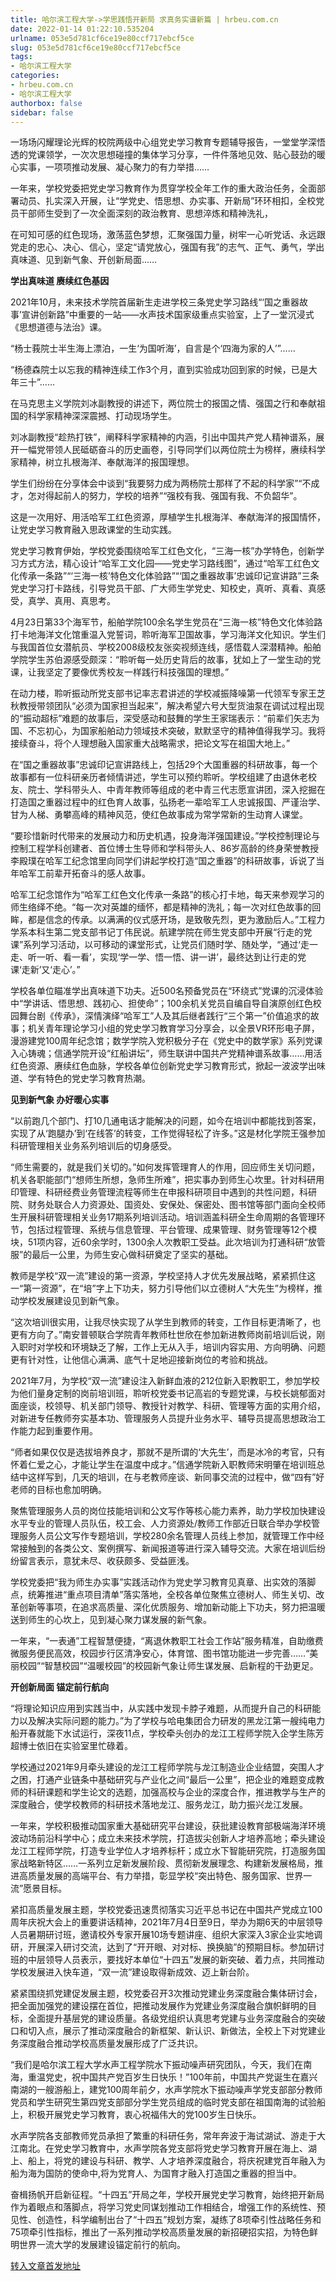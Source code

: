 ```yaml
---
title: 哈尔滨工程大学->学思践悟开新局 求真务实谱新篇 | hrbeu.com.cn
date: 2022-01-14 01:22:10.535204
urlname: 053e5d781cf6ce19e80ccf717ebcf5ce
slug: 053e5d781cf6ce19e80ccf717ebcf5ce
tags: 
- 哈尔滨工程大学
categories:
- hrbeu.com.cn
- 哈尔滨工程大学
authorbox: false
sidebar: false
---
```

一场场闪耀理论光辉的校院两级中心组党史学习教育专题辅导报告，一堂堂学深悟透的党课领学，一次次思想碰撞的集体学习分享，一件件落地见效、贴心鼓劲的暖心实事，一项项推动发展、凝心聚力的有力举措……

一年来，学校党委把党史学习教育作为贯穿学校全年工作的重大政治任务，全面部署动员、扎实深入开展，让“学党史、悟思想、办实事、开新局”环环相扣，全校党员干部师生受到了一次全面深刻的政治教育、思想淬炼和精神洗礼，
<!--more-->
在可知可感的红色现场，激荡蓝色梦想，汇聚强国力量，树牢一心听党话、永远跟党走的忠心、决心、信心，坚定“请党放心，强国有我”的志气、正气、勇气，学出真味道、见到新气象、开创新局面……

**学出真味道 赓续红色基因**

2021年10月，未来技术学院首届新生走进学校三条党史学习路线“‘国之重器故事’宣讲创新路”中重要的一站——水声技术国家级重点实验室，上了一堂沉浸式《思想道德与法治》课。

“杨士莪院士半生海上漂泊，一生‘为国听海’，自言是个‘四海为家的人’”……

“杨德森院士以忘我的精神连续工作3个月，直到实验成功回到家的时候，已是大年三十”……

在马克思主义学院刘冰副教授的讲述下，两位院士的报国之情、强国之行和奉献祖国的科学家精神深深震撼、打动现场学生。

刘冰副教授“趁热打铁”，阐释科学家精神的内涵，引出中国共产党人精神谱系，展开一幅党带领人民砥砺奋斗的历史画卷，引导同学们以两位院士为榜样，赓续科学家精神，树立扎根海洋、奉献海洋的报国理想。

学生们纷纷在分享体会中谈到“我要努力成为两杨院士那样了不起的科学家”“不成才，怎对得起前人的努力，学校的培养”“强校有我、强国有我、不负韶华”。

这是一次用好、用活哈军工红色资源，厚植学生扎根海洋、奉献海洋的报国情怀，让党史学习教育融入思政课堂的生动实践。

党史学习教育伊始，学校党委围绕哈军工红色文化，“三海一核”办学特色，创新学习方式方法，精心设计“哈军工文化园——党史学习路线图”，通过“哈军工红色文化传承一条路”“‘三海一核’特色文化体验路”“‘国之重器故事’忠诚印记宣讲路”三条党史学习打卡路线，引导党员干部、广大师生学党史、知校史，真听、真看、真感受，真学、真用、真思考。

4月23日第33个海军节，船舶学院100余名学生党员在“三海一核”特色文化体验路打卡地海洋文化馆重温入党誓词，聆听海军卫国故事，学习海洋文化知识。学生们与我国首位女潜航员、学校2008级校友张奕视频连线，感悟载人深潜精神。船舶学院学生苏伯源感受颇深：“聆听每一处历史背后的故事，犹如上了一堂生动的党课，让我坚定了要像优秀校友一样践行科技强国的理想。”

在动力楼，聆听振动所党支部书记率志君讲述的学校减振降噪第一代领军专家王芝秋教授带领团队“必须为国家担当起来”，解决希望六号大型货油泵在调试过程出现的“振动超标”难题的故事后，深受感动和鼓舞的学生王家瑞表示：“前辈们矢志为国、不忘初心，为国家船舶动力领域技术突破，默默坚守的精神值得我学习。我将接续奋斗，将个人理想融入国家重大战略需求，把论文写在祖国大地上。”

在“国之重器故事”忠诚印记宣讲路线上，包括29个大国重器的科研故事，每一个故事都有一位科研亲历者倾情讲述，学生可以预约聆听。学校组建了由退休老校友、院士、学科带头人、中青年教师等组成的老中青三代志愿宣讲团，深入挖掘在打造国之重器过程中的红色育人故事，弘扬老一辈哈军工人忠诚报国、严谨治学、甘为人梯、勇攀高峰的精神风范，使红色故事成为常学常新的生动育人课堂。

“要珍惜新时代带来的发展动力和历史机遇，投身海洋强国建设。”学校控制理论与控制工程学科创建者、首位博士生导师和学科带头人、86岁高龄的终身荣誉教授李殿璞在哈军工纪念馆里向同学们讲起学校打造“国之重器”的科研故事，诉说了当年哈军工前辈开拓奋斗的感人故事。

哈军工纪念馆作为“哈军工红色文化传承一条路”的核心打卡地，每天来参观学习的师生络绎不绝。“每一次对英雄的缅怀，都是精神的洗礼；每一次对红色故事的回眸，都是信念的传承。以满满的仪式感开场，是致敬先烈，更为激励后人。”工程力学系本科生第二党支部书记丁伟民说。航建学院在师生党支部中开展“行走的党课”系列学习活动，以可移动的课堂形式，让党员们随时学、随处学，“通过‘走一走、听一听、看一看’，实现‘学一学、悟一悟、讲一讲’，最终达到让行走的党课‘走新’又‘走心’。”

学校各单位瞄准学出真味道下功夫。近500名预备党员在“环绕式”党课的沉浸体验中“学讲话、悟思想、践初心、担使命”；100余机关党员自编自导自演原创红色校园舞台剧《传承》，深情演绎“哈军工”人及其后继者践行“三个第一”价值追求的故事；机关青年理论学习小组的党史学习教育学习分享会，以全景VR环形电子屏，漫游建党100周年纪念馆；数学学院入党积极分子在《党史中的数学家》系列党课入心铸魂；信通学院开设“红船讲坛”，师生联讲中国共产党精神谱系故事……用活红色资源、赓续红色血脉，学校各单位创新党史学习教育形式，掀起一波波学出味道、学有特色的党史学习教育热潮。

**见到新气象 办好暖心实事**

“以前跑几个部门、打10几通电话才能解决的问题，如今在培训中都能找到答案，实现了从‘跑腿办’到‘在线答’的转变，工作觉得轻松了许多。”这是材化学院王强参加科研管理相关业务系列培训后的切身感受。

“师生需要的，就是我们关切的。”如何发挥管理育人的作用，回应师生关切问题，机关各职能部门“想师生所想，急师生所难”，把实事办到师生心坎里。针对科研用印管理、科研经费业务管理流程等师生在申报科研项目中遇到的共性问题，科研院、财务处联合人力资源处、国资处、安保处、保密处、图书馆等部门面向全校师生开展科研管理相关业务17期系列培训活动。培训涵盖科研全生命周期的各管理环节，包括过程管理、系统与信息管理、平台管理、成果管理、财务管理等12个模块，51项内容，近60余学时，1300余人次教职工受益。此次培训为打通科研“放管服”的最后一公里，为师生安心做科研奠定了坚实的基础。

教师是学校“双一流”建设的第一资源，学校坚持人才优先发展战略，紧紧抓住这一“第一资源”，在“培”字上下功夫，努力引导他们以立德树人“大先生”为榜样，推动学校发展建设见到新气象。

“这次培训很实用，让我尽快实现了从学生到教师的转变，工作目标更清晰了，也更有方向了。”南安普顿联合学院青年教师杜世欣在参加新进教师岗前培训后说，刚入职时对学校和环境缺乏了解，工作上无从入手，培训内容实用、方向明确、问题更有针对性，让他信心满满、底气十足地迎接新岗位的考验和挑战。

2021年7月，为学校“双一流”建设注入新鲜血液的212位新入职教职工，参加学校为他们量身定制的岗前培训班，聆听校党委书记高岩的专题党课，与校长姚郁面对面座谈，校领导、机关部门领导、教授针对教学、科研、管理等方面的实用介绍，对新进专任教师夯实基本功、管理服务人员提升业务水平、辅导员提高思想政治工作能力起到重要作用。

“师者如果仅仅是选拔培养良才，那就不是所谓的‘大先生’，而是冰冷的考官，只有怀着仁爱之心，才能让学生在温度中成才。”信通学院新入职教师宋明肇在培训班总结中这样写到，几天的培训，在与老教师座谈、新同事交流的过程中，做“四有”好老师的目标也愈加明确。

聚焦管理服务人员的岗位技能培训和公文写作等核心能力素养，助力学校加快建设水平专业的管理人员队伍，校工会、人力资源处/教师工作部近日联合举办学校管理服务人员公文写作专题培训，学校280余名管理人员线上参加，就管理工作中经常接触到的各类公文、案例撰写、新闻报道等进行深入辅导交流。大家在培训后纷纷留言表示，意犹未尽、收获颇多、受益匪浅。

学校党委把“我为师生办实事”实践活动作为党史学习教育见真章、出实效的落脚点，统筹推进“重点项目清单”落实落地，全校各单位聚焦立德树人、师生关切、改革创新等事项，在追求高质量、深化优质服务、增加新动能上下功夫，努力把温暖送到师生的心坎上，见到凝心聚力谋发展的新气象。

一年来，“一表通”工程智慧便捷，“离退休教职工社会工作站”服务精准，自助缴费微服务便民高效，校园步行区清净安心，体育馆、图书馆功能进一步完善……“美丽校园”“智慧校园”“温暖校园”的校园新气象让师生谋发展、启新程的干劲更足。

**开创新局面 锚定前行航向**

“将理论知识应用到实践当中，从实践中发现卡脖子难题，从而提升自己的科研能力以及解决实际问题的能力。”为了学校与哈电集团合力研发的黑龙江第一艘纯电力船开春就能下水试运行，深夜11点，学校牵头创办的龙江工程师学院入企学生陈芳超博士依旧在实验室里忙碌着。

学校通过2021年9月牵头建设的龙江工程师学院与龙江制造业企业结盟，突围人才之困，打通产业链条中基础研究与产业化之间“最后一公里”，把企业的难题变成教师的科研课题和学生论文的选题，加强高校与企业的深度合作，推进教学与生产的深度融合，使学校教师的科研技术落地龙江、服务龙江，助力振兴龙江发展。

一年来，学校积极推动国家重大基础研究平台建设，获批建设教育部极端海洋环境波动场前沿科学中心；成立未来技术学院，打造拔尖创新人才培养高地；牵头建设龙江工程师学院，打造专业学位人才培养标杆；成立水下智能研究院，打造服务国家战略新特区……一系列立足新发展阶段、贯彻新发展理念、构建新发展格局，推进高质量发展的高端平台、有力举措，彰显学校“突出特色、服务国家、世界一流”愿景目标。

紧扣高质量发展主题，学校党委迅速贯彻落实习近平总书记在中国共产党成立100周年庆祝大会上的重要讲话精神，2021年7月4日至9日，举办为期6天的中层领导人员暑期研讨班，邀请校外专家开展10场专题讲座、组织大家深入3家企业实地调研，开展深入研讨交流，达到了“开开眼、对对标、换换脑”的预期目标。参加研讨班的中层领导人员表示，要找好本单位“十四五”发展的新突破、着力点，共同推动学校发展进入快车道，“双一流”建设取得新成效、迈上新台阶。

紧紧围绕抓党建促发展主题，校党委召开3次推动党建业务深度融合集体研讨会，把全面加强党的建设摆在首位，把推动发展作为党建业务深度融合旗帜鲜明的目标，全面提升基层党的建设质量。各级党组织认真思考党建与业务深度融合的突破口和切入点，展示了推动深度融合的新框架、新认识、新做法，全校上下对党建业务深度融合推动学校高质量发展形成了广泛共识。

“我们是哈尔滨工程大学水声工程学院水下振动噪声研究团队，今天，我们在南海，重温党史，祝中国共产党百岁生日快乐！”100年前，中国共产党诞生在嘉兴南湖的一艘游船上，建党100周年前夕，水声学院水下振动噪声学党支部部分教师党员和学生研究生第四党支部部分学生党员组成的临时党支部在祖国南海的试验船上，积极开展党史学习教育，衷心祝福伟大的党100岁生日快乐。

水声学院各支部教师党员承担了繁重的科研任务，常年奔波于海试湖试、游走于大江南北。在党史学习教育中，水声学院各党支部将党史学习教育开展在海上、湖上、船上，将党的建设与科研、教学、人才培养深度融合，将庆祝建党百年融入为船为海为国防的使命中,将为党育人、为国育才融入打造国之重器的担当中。

奋楫扬帆开启新征程。“十四五”开局之年，学校开展党史学习教育，始终把开新局作为着眼点和落脚点，将学习党史同谋划推动工作相结合，增强工作的系统性、预见性、创造性，科学编制出台了“十四五”规划方案，凝练了8项牵引性战略任务和75项牵引性指标，推出了一系列推动学校高质量发展的新招硬招实招，为特色鲜明世界一流大学的发展建设锚定前行的航向。



[转入文章首发地址](http://gongxue.cn/info/1141/69467.htm)